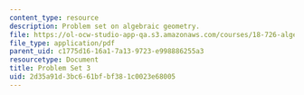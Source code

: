 ```yaml
---
content_type: resource
description: Problem set on algebraic geometry.
file: https://ol-ocw-studio-app-qa.s3.amazonaws.com/courses/18-726-algebraic-geometry-spring-2009/2d35a91d3bc661bfbf381c0023e68005_MIT18_726s09_pset03.pdf
file_type: application/pdf
parent_uid: c1775d16-16a1-7a13-9723-e998886255a3
resourcetype: Document
title: Problem Set 3
uid: 2d35a91d-3bc6-61bf-bf38-1c0023e68005
---
```

